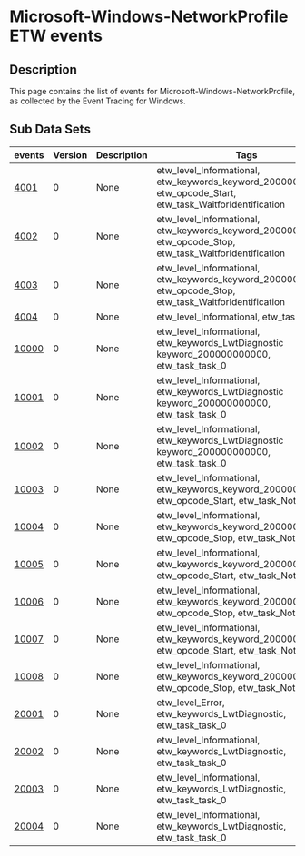 # Microsoft-Windows-NetworkProfile ETW events

## Description
This page contains the list of events for Microsoft-Windows-NetworkProfile, as collected by the Event Tracing for Windows.

## Sub Data Sets
|events|Version|Description|Tags|
|---|---|---|---|
|[4001](events/event-4001.md)|0|None|etw_level_Informational, etw_keywords_keyword_200000000000, etw_opcode_Start, etw_task_WaitforIdentification|
|[4002](events/event-4002.md)|0|None|etw_level_Informational, etw_keywords_keyword_200000000000, etw_opcode_Stop, etw_task_WaitforIdentification|
|[4003](events/event-4003.md)|0|None|etw_level_Informational, etw_keywords_keyword_200000000000, etw_opcode_Stop, etw_task_WaitforIdentification|
|[4004](events/event-4004.md)|0|None|etw_level_Informational, etw_task_task_0|
|[10000](events/event-10000.md)|0|None|etw_level_Informational, etw_keywords_LwtDiagnostic keyword_200000000000, etw_task_task_0|
|[10001](events/event-10001.md)|0|None|etw_level_Informational, etw_keywords_LwtDiagnostic keyword_200000000000, etw_task_task_0|
|[10002](events/event-10002.md)|0|None|etw_level_Informational, etw_keywords_LwtDiagnostic keyword_200000000000, etw_task_task_0|
|[10003](events/event-10003.md)|0|None|etw_level_Informational, etw_keywords_keyword_200000000000, etw_opcode_Start, etw_task_NotifyClients|
|[10004](events/event-10004.md)|0|None|etw_level_Informational, etw_keywords_keyword_200000000000, etw_opcode_Stop, etw_task_NotifyClients|
|[10005](events/event-10005.md)|0|None|etw_level_Informational, etw_keywords_keyword_200000000000, etw_opcode_Start, etw_task_NotifyClients|
|[10006](events/event-10006.md)|0|None|etw_level_Informational, etw_keywords_keyword_200000000000, etw_opcode_Stop, etw_task_NotifyClients|
|[10007](events/event-10007.md)|0|None|etw_level_Informational, etw_keywords_keyword_200000000000, etw_opcode_Start, etw_task_NotifyClients|
|[10008](events/event-10008.md)|0|None|etw_level_Informational, etw_keywords_keyword_200000000000, etw_opcode_Stop, etw_task_NotifyClients|
|[20001](events/event-20001.md)|0|None|etw_level_Error, etw_keywords_LwtDiagnostic, etw_task_task_0|
|[20002](events/event-20002.md)|0|None|etw_level_Informational, etw_keywords_LwtDiagnostic, etw_task_task_0|
|[20003](events/event-20003.md)|0|None|etw_level_Informational, etw_keywords_LwtDiagnostic, etw_task_task_0|
|[20004](events/event-20004.md)|0|None|etw_level_Informational, etw_keywords_LwtDiagnostic, etw_task_task_0|
